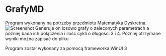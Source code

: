 # GrafyMD
Program wykonany na potrzeby przedmiotu Matematyka Dyskretna. 
![Screenshot](https://user-images.githubusercontent.com/33185107/167214124-6cd896dd-9d9a-4c34-b22f-44b18701b071.png)
Generuje on losowo grafy o zaleconych parametrach a później bada ich połączenia i ilość cykli o długości 3 i 4. Później otrzymane wyniki można zapisać do pliku

Program został wykonany za pomocą frameworka WinUI 3 
